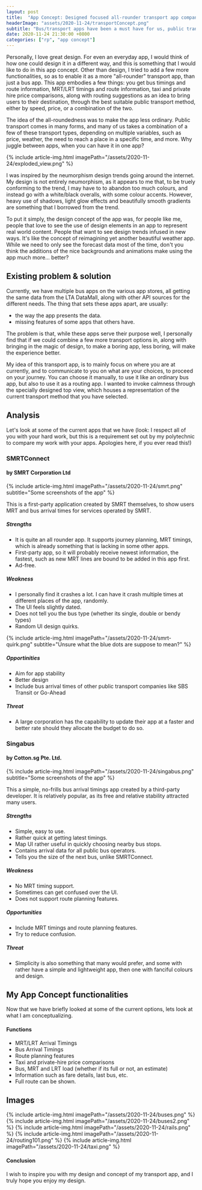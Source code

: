 ```yaml
---
layout: post
title:  "App Concept: Designed focused all-rounder transport app companion"
headerImage: "assets/2020-11-24/transportConcept.png"
subtitle: "Bus/transport apps have been a must have for us, public transport commuters in Singapore. What if, one takes the idea, and makes it... more aesthetically pleasing?"
date: 2020-11-24 21:30:00 +0800
categories: ["rp", "app concept"]
---
```


Personally, I love great design. For even an everyday app, I would think of how one could design it in a different way, and this is something that I would like to do in this app concept. Other than design, I tried to add a few more functionalities, so as to enable it as a more "all-rounder" transport app, than just a bus app. This app embodies a few things: you get bus timings and route information, MRT/LRT timings and route information, taxi and private hire price comparisons, along with routing suggestions as an idea to bring users to their destination, through the best suitable public transport method, either by speed, price, or a combination of the two.

The idea of the all-roundedness was to make the app less ordinary. Public transport comes in many forms, and many of us takes a combination of a few of these transport types, depending on multiple variables, such as price, weather, the need to reach a place in a specific time, and more. Why juggle between apps, when you can have it in one app?

{% include article-img.html imagePath="/assets/2020-11-24/exploded_view.png" %}

I was inspired by the neumorphism design trends going around the internet. My design is not entirely neumorphism, as it appears to me that, to be truely conforming to the trend, I may have to to abandon too much colours, and instead go with a white/black overalls, with some colour accents. However, heavy use of shadows, light glow effects and beautifully smooth gradients are something that I borrowed from the trend. 

To put it simply, the design concept of the app was, for people like me, people that love to see the use of design elements in an app to represent real world content. People that want to see design trends infused in new ways. It's like the concept of reimagining yet another beautiful weather app. While we need to only see the forecast data most of the time, don't you think the additions of the nice backgrounds and animations make using the app much more... better?

## Existing problem & solution

Currently, we have multiple bus apps on the various app stores, all getting the same data from the LTA DataMall, along with other API sources for the different needs. The thing that sets these apps apart, are usually:
- the way the app presents the data.
- missing features of some apps that others have.

The problem is that, while these apps serve their purpose well, I personally find that if we could combine a few more transport options in, along with bringing in the magic of design, to make a boring app, less boring, will make the experience better.

My idea of this transport app, is to mainly focus on where you are at currently, and to communicate to you on what are your choices, to proceed on your journey. You can choose it manually, to use it like an ordinary bus app, but also to use it as a routing app. I wanted to invoke calmness through the specially designed top view, which houses a representation of the current transport method that you have selected. 

## Analysis

Let's look at some of the current apps that we have (look: I respect all of you with your hard work, but this is a requirement set out by my polytechnic to compare my work with your apps. Apologies here, if you ever read this!)

### SMRTConnect
#### by SMRT Corporation Ltd
{% include article-img.html imagePath="/assets/2020-11-24/smrt.png" subtitle="Some screenshots of the app" %}

This is a first-party application created by SMRT themselves, to show users MRT and bus arrival times for services operated by SMRT. 

##### Strengths
- It is quite an all rounder app. It supports journey planning, MRT timings, which is already something that is lacking in some other apps.
- First-party app, so it will probably receive newest information, the fastest, such as new MRT lines are bound to be added in this app first.
- Ad-free.

##### Weakness
- I personally find it crashes a lot. I can have it crash multiple times at different places of the app, randomly.
- The UI feels slightly dated.
- Does not tell you the bus type (whether its single, double or bendy types)
- Random UI design quirks.

{% include article-img.html imagePath="/assets/2020-11-24/smrt-quirk.png" subtitle="Unsure what the blue dots are suppose to mean?" %}

##### Opportinities
- Aim for app stability
- Better design
- Include bus arrival times of other public transport companies like SBS Transit or Go-Ahead

##### Threat
- A large corporation has the capability to update their app at a faster and better rate should they allocate the budget to do so.

### Singabus
#### by Cotton.sg Pte. Ltd.
{% include article-img.html imagePath="/assets/2020-11-24/singabus.png" subtitle="Some screenshots of the app" %}

This a simple, no-frills bus arrival timings app created by a third-party developer. It is relatively popular, as its free and relative stability attracted many users.

##### Strengths
- Simple, easy to use.
- Rather quick at getting latest timings.
- Map UI rather useful in quickly choosing nearby bus stops.
- Contains arrival data for all public bus operators.
- Tells you the size of the next bus, unlike SMRTConnect.

##### Weakness
- No MRT timing support. 
- Sometimes can get confused over the UI.
- Does not support route planning features.

##### Opportunities
- Include MRT timings and route planning features.
- Try to reduce confusion.

##### Threat
- Simplicity is also something that many would prefer, and some with rather have a simple and lightweight app, then one with fanciful colours and design.

## My App Concept functionalities

Now that we have briefly looked at some of the current options, lets look at what I am conceptualizing. 

#### Functions
- MRT/LRT Arrival Timings
- Bus Arrival Timings
- Route planning features
- Taxi and private-hire price comparisons
- Bus, MRT and LRT load (whether if its full or not, an estimate)
- Information such as fare details, last bus, etc.
- Full route can be shown.

## Images
{% include article-img.html imagePath="/assets/2020-11-24/buses.png" %}
{% include article-img.html imagePath="/assets/2020-11-24/buses2.png" %}
{% include article-img.html imagePath="/assets/2020-11-24/rails.png" %}
{% include article-img.html imagePath="/assets/2020-11-24/routing101.png" %}
{% include article-img.html imagePath="/assets/2020-11-24/taxi.png" %}

#### Conclusion
I wish to inspire you with my design and concept of my transport app, and I truly hope you enjoy my design.